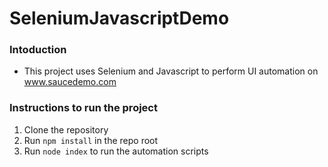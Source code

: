 # SeleniumJavascriptDemo

### Intoduction
- This project uses Selenium and Javascript to perform UI automation on www.saucedemo.com

### Instructions to run the project
1. Clone the repository
2. Run `npm install` in the repo root
3. Run `node index` to run the automation scripts
